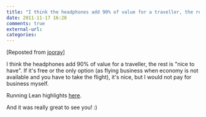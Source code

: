 ```yaml
---
title: "I think the headphones add 90% of value for a traveller, the rest is \"nice to..."
date: 2011-11-17 16:28
comments: true
external-url:
categories:
---
```

[Reposted from [jooray][1]]

I think the headphones add 90% of value for a traveller, the rest is "nice to have". If it's free or the only option (as flying business when economy is not available and you have to take the flight), it's nice, but I would not pay for business myself.  
  
Running Lean highlights [here][2].  
  
And it was really great to see you! :)  
  


  [1]: http://jooray.soup.io/post/191656535/Ramblings-of-a-business-traveller
  [2]: http://www.digmia.com/pages/posts/running-lean-workshop-35.html
